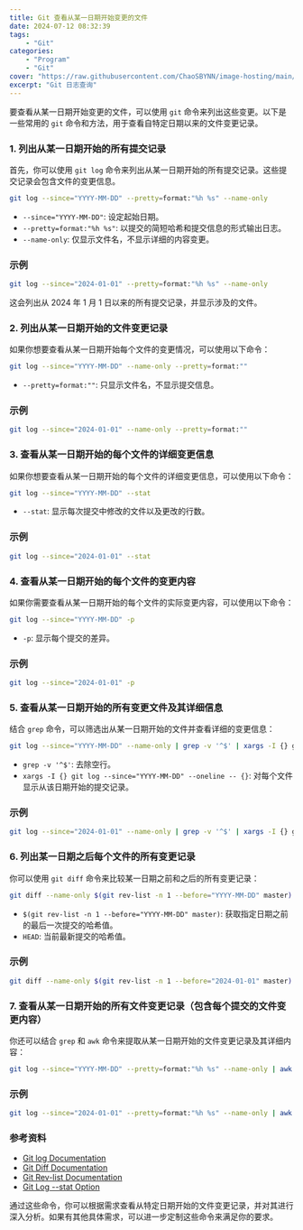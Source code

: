```yaml
---
title: Git 查看从某一日期开始变更的文件
date: 2024-07-12 08:32:39
tags: 
    - "Git"
categories:
    - "Program"
    - "Git"
cover: "https://raw.githubusercontent.com/ChaoSBYNN/image-hosting/main/program/git.webp"
excerpt: "Git 日志查询"
---
```

要查看从某一日期开始变更的文件，可以使用 `git` 命令来列出这些变更。以下是一些常用的 `git` 命令和方法，用于查看自特定日期以来的文件变更记录。

### 1. **列出从某一日期开始的所有提交记录**

首先，你可以使用 `git log` 命令来列出从某一日期开始的所有提交记录。这些提交记录会包含文件的变更信息。

```bash
git log --since="YYYY-MM-DD" --pretty=format:"%h %s" --name-only
```

- `--since="YYYY-MM-DD"`: 设定起始日期。
- `--pretty=format:"%h %s"`: 以提交的简短哈希和提交信息的形式输出日志。
- `--name-only`: 仅显示文件名，不显示详细的内容变更。

### 示例

```bash
git log --since="2024-01-01" --pretty=format:"%h %s" --name-only
```

这会列出从 2024 年 1 月 1 日以来的所有提交记录，并显示涉及的文件。

### 2. **列出从某一日期开始的文件变更记录**

如果你想要查看从某一日期开始每个文件的变更情况，可以使用以下命令：

```bash
git log --since="YYYY-MM-DD" --name-only --pretty=format:""
```

- `--pretty=format:""`: 只显示文件名，不显示提交信息。

### 示例

```bash
git log --since="2024-01-01" --name-only --pretty=format:""
```

### 3. **查看从某一日期开始的每个文件的详细变更信息**

如果你想要查看从某一日期开始的每个文件的详细变更信息，可以使用以下命令：

```bash
git log --since="YYYY-MM-DD" --stat
```

- `--stat`: 显示每次提交中修改的文件以及更改的行数。

### 示例

```bash
git log --since="2024-01-01" --stat
```

### 4. **查看从某一日期开始的每个文件的变更内容**

如果你需要查看从某一日期开始的每个文件的实际变更内容，可以使用以下命令：

```bash
git log --since="YYYY-MM-DD" -p
```

- `-p`: 显示每个提交的差异。

### 示例

```bash
git log --since="2024-01-01" -p
```

### 5. **查看从某一日期开始的所有变更文件及其详细信息**

结合 `grep` 命令，可以筛选出从某一日期开始的文件并查看详细的变更信息：

```bash
git log --since="YYYY-MM-DD" --name-only | grep -v '^$' | xargs -I {} git log --since="YYYY-MM-DD" --oneline -- {}
```

- `grep -v '^$'`: 去除空行。
- `xargs -I {} git log --since="YYYY-MM-DD" --oneline -- {}`: 对每个文件显示从该日期开始的提交记录。

### 示例

```bash
git log --since="2024-01-01" --name-only | grep -v '^$' | xargs -I {} git log --since="2024-01-01" --oneline -- {}
```

### 6. **列出某一日期之后每个文件的所有变更记录**

你可以使用 `git diff` 命令来比较某一日期之前和之后的所有变更记录：

```bash
git diff --name-only $(git rev-list -n 1 --before="YYYY-MM-DD" master) HEAD
```

- `$(git rev-list -n 1 --before="YYYY-MM-DD" master)`: 获取指定日期之前的最后一次提交的哈希值。
- `HEAD`: 当前最新提交的哈希值。

### 示例

```bash
git diff --name-only $(git rev-list -n 1 --before="2024-01-01" master) HEAD
```

### 7. **查看从某一日期开始的所有文件变更记录（包含每个提交的文件变更内容）**

你还可以结合 `grep` 和 `awk` 命令来提取从某一日期开始的文件变更记录及其详细内容：

```bash
git log --since="YYYY-MM-DD" --pretty=format:"%h %s" --name-only | awk 'NF{print $0}'
```

### 示例

```bash
git log --since="2024-01-01" --pretty=format:"%h %s" --name-only | awk 'NF{print $0}'
```

### 参考资料

- [Git log Documentation](https://git-scm.com/docs/git-log)
- [Git Diff Documentation](https://git-scm.com/docs/git-diff)
- [Git Rev-list Documentation](https://git-scm.com/docs/git-rev-list)
- [Git Log --stat Option](https://git-scm.com/docs/git-log#git-log--stat)

通过这些命令，你可以根据需求查看从特定日期开始的文件变更记录，并对其进行深入分析。如果有其他具体需求，可以进一步定制这些命令来满足你的要求。